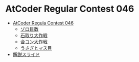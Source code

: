 AtCoder Regular Contest 046
===========================

- [AtCoder Regula Contest 046](http://arc046.contest.atcoder.jp/)
    - [ゾロ目数](http://arc046.contest.atcoder.jp/tasks/arc046_1)
    - [石取り大作戦](http://arc046.contest.atcoder.jp/tasks/arc046_2)
    - [合コン大作戦](http://arc046.contest.atcoder.jp/tasks/arc046_3)
    - [うさぎとマス目](http://arc046.contest.atcoder.jp/tasks/arc046_4)
- [解説スライド](http://www.slideshare.net/chokudai/arc046)
